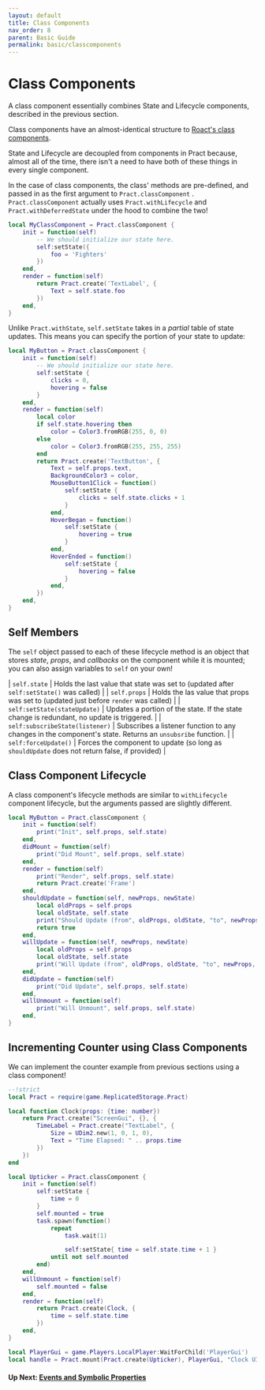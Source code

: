 ```yaml
---
layout: default
title: Class Components
nav_order: 8
parent: Basic Guide
permalink: basic/classcomponents
---
```


# Class Components

A class component essentially combines State and Lifecycle components, described in the previous section.

Class components have an almost-identical structure to [Roact's class components](https://roblox.github.io/roact/guide/components/).

State and Lifecycle are decoupled from components in Pract because, almost all of the time, there isn't a need to have both of these things in every single component.

In the case of class components, the class' methods are pre-defined, and passed in as the first argument to `Pract.classComponent` .
`Pract.classComponent` actually uses `Pract.withLifecycle` and `Pract.withDeferredState` under the hood to combine the two!
```lua
local MyClassComponent = Pract.classComponent {
    init = function(self)
        -- We should initialize our state here.
        self:setState({
            foo = 'Fighters'
        })
    end,
    render = function(self)
        return Pract.create('TextLabel', {
            Text = self.state.foo
        })
    end,
}
```

Unlike `Pract.withState`, `self.setState` takes in a _partial_ table of state updates. This means you can specify the portion of your state to update:
```lua
local MyButton = Pract.classComponent {
    init = function(self)
        -- We should initialize our state here.
        self:setState {
            clicks = 0,
            hovering = false
        }
    end,
    render = function(self)
        local color
        if self.state.hovering then
            color = Color3.fromRGB(255, 0, 0)
        else
            color = Color3.fromRGB(255, 255, 255)
        end
        return Pract.create('TextButton', {
            Text = self.props.text,
            BackgroundColor3 = color,
            MouseButton1Click = function()
                self:setState {
                    clicks = self.state.clicks + 1
                }
            end,
            HoverBegan = function()
                self:setState {
                    hovering = true
                }
            end,
            HoverEnded = function()
                self:setState {
                    hovering = false
                }
            end,
        })
    end,
}
```

## Self Members

The `self` object passed to each of these lifecycle method is an object that stores _state_, _props_, and _callbacks_ on the component while it is mounted; you can also assign variables to `self` on your own!

| `self.state` | Holds the last value that state was set to (updated after `self:setState()` was called) |
| `self.props` | Holds the las value that props was set to (updated just before `render` was called) |
| `self:setState(stateUpdate)` | Updates a portion of the state. If the state change is redundant, no update is triggered. |
| `self:subscribeState(listener)` | Subscribes a listener function to any changes in the component's state. Returns an `unsubsribe` function. |
| `self:forceUpdate()` | Forces the component to update (so long as `shouldUpdate` does not return false, if provided) |

## Class Component Lifecycle

A class component's lifecycle methods are similar to `withLifecycle` component lifecycle, but the arguments passed are slightly different.
```lua
local MyButton = Pract.classComponent {
    init = function(self)
        print("Init", self.props, self.state)
    end,
    didMount = function(self)
        print("Did Mount", self.props, self.state)
    end,
    render = function(self)
        print("Render", self.props, self.state)
        return Pract.create('Frame')
    end,
    shouldUpdate = function(self, newProps, newState)
        local oldProps = self.props
        local oldState, self.state
        print("Should Update (from", oldProps, oldState, "to", newProps, newState, ")")
        return true
    end,
    willUpdate = function(self, newProps, newState)
        local oldProps = self.props
        local oldState, self.state
        print("Will Update (from", oldProps, oldState, "to", newProps, newState, ")")
    end,
    didUpdate = function(self)
        print("Did Update", self.props, self.state)
    end,
    willUnmount = function(self)
        print("Will Unmount", self.props, self.state)
    end,
}
```

## Incrementing Counter using Class Components

We can implement the counter example from previous sections using a class component!

```lua
--!strict
local Pract = require(game.ReplicatedStorage.Pract)

local function Clock(props: {time: number})
    return Pract.create("ScreenGui", {}, {
        TimeLabel = Pract.create("TextLabel", {
            Size = UDim2.new(1, 0, 1, 0),
            Text = "Time Elapsed: " .. props.time
        })
    })
end

local Upticker = Pract.classComponent {
    init = function(self)
        self:setState {
            time = 0
        }
        self.mounted = true
        task.spawn(function()
            repeat
                task.wait(1)

                self:setState{ time = self.state.time + 1 }
            until not self.mounted
        end)
    end,
    willUnmount = function(self)
        self.mounted = false
    end,
    render = function(self)
        return Pract.create(Clock, {
            time = self.state.time
        })
    end,
}

local PlayerGui = game.Players.LocalPlayer:WaitForChild('PlayerGui')
local handle = Pract.mount(Pract.create(Upticker), PlayerGui, "Clock UI")
```

#### Up Next: [Events and Symbolic Properties](eventssymbols)
